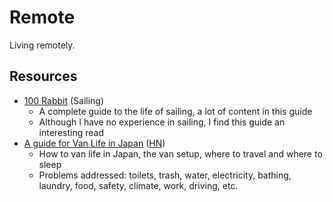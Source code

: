 # Remote

Living remotely.

## Resources

- [100 Rabbit](https://100r.co/site/home.html) (Sailing)
  - A complete guide to the life of sailing, a lot of content in this guide
  - Although I have no experience in sailing, I find this guide an interesting
    read
- [A guide for Van Life in Japan](https://kumazen.com/a-guide-for-van-life-in-japan/)
  ([HN](https://news.ycombinator.com/item?id=34691291))
  - How to van life in Japan, the van setup, where to travel and where to sleep
  - Problems addressed: toilets, trash, water, electricity, bathing, laundry,
    food, safety, climate, work, driving, etc.
